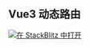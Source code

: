 ## Vue3 动态路由

[![在 StackBlitz 中打开](https://developer.stackblitz.com/img/open_in_stackblitz.svg)](https://stackblitz.com/github/zxiaosi/blog-code/tree/vue3-router?file=src%2Fmain.ts)
